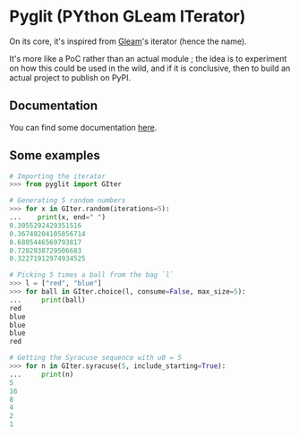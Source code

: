# Pyglit (PYthon GLeam ITerator)

On its core, it's inspired from [Gleam](https://github.com/gleam-lang/gleam)'s iterator (hence the name).

It's more like a PoC rather than an actual module ; the idea is to experiment on how this could be used
in the wild, and if it is conclusive, then to build an actual project to publish on PyPI.

## Documentation

You can find some documentation [here](./docs/main.md).

## Some examples

```py
# Importing the iterator
>>> from pyglit import GIter

# Generating 5 random numbers
>>> for x in GIter.random(iterations=5):
...    print(x, end=" ")
0.3055292429351516
0.36749204105856714
0.6805446569793817
0.7202938729506683
0.32271912974934525

# Picking 5 times a ball from the bag `l`
>>> l = ["red", "blue"]
>>> for ball in GIter.choice(l, consume=False, max_size=5):
...     print(ball)
red
blue
blue
blue
red

# Getting the Syracuse sequence with u0 = 5
>>> for n in GIter.syracuse(5, include_starting=True):
...     print(n)
5
16
8
4
2
1
```
